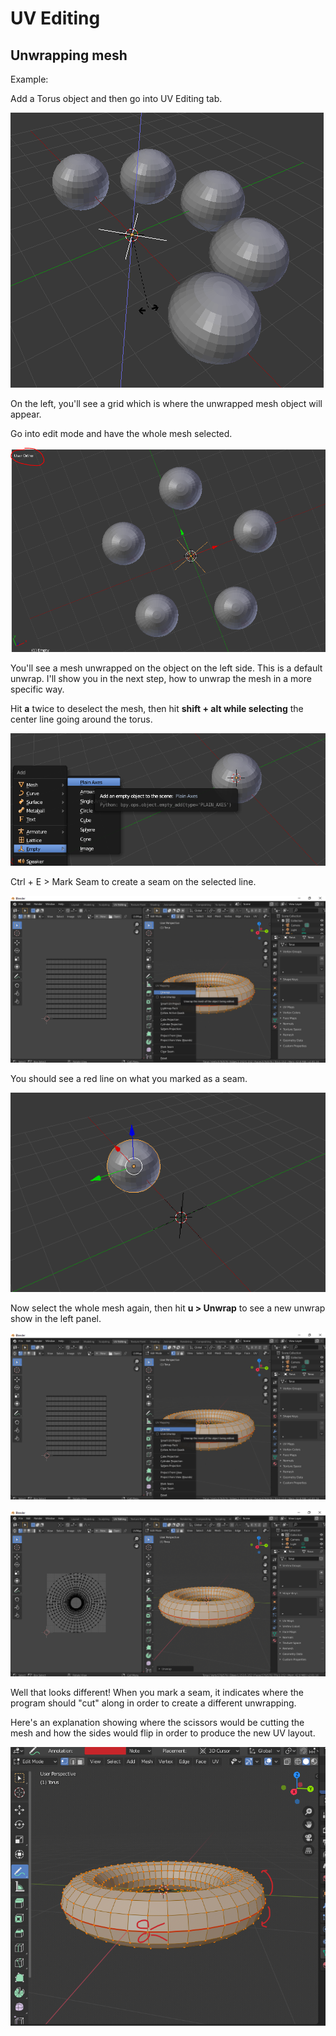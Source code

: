 # UV Editing

## Unwrapping mesh

Example:

Add a Torus object and then go into UV Editing tab.

![](../.gitbook/assets/image%20%286%29.png)

On the left, you'll see a grid which is where the unwrapped mesh object will appear.

Go into edit mode and have the whole mesh selected.

![](../.gitbook/assets/image%20%2810%29.png)

You'll see a mesh unwrapped on the object on the left side. This is a default unwrap. I'll show you in the next step, how to unwrap the mesh in a more specific way.

Hit **a** twice to deselect the mesh, then hit **shift + alt while selecting** the center line going around the torus.

![](../.gitbook/assets/image%20%289%29.png)

Ctrl + E &gt; Mark Seam to create a seam on the selected line.

![](../.gitbook/assets/image%20%2820%29.png)

You should see a red line on what you marked as a seam.

![](../.gitbook/assets/image%20%281%29.png)

Now select the whole mesh again, then hit **u &gt; Unwrap** to see a new unwrap show in the left panel.

![](../.gitbook/assets/image%20%2826%29.png)

![](../.gitbook/assets/image%20%2823%29.png)

Well that looks different! When you mark a seam, it indicates where the program should "cut" along in order to create a different unwrapping.

Here's an explanation showing where the scissors would be cutting the mesh and how the sides would flip in order to produce the new UV layout.

![](../.gitbook/assets/image%20%2828%29.png)





